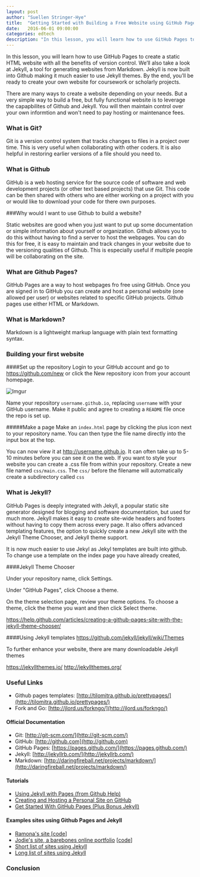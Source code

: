 ```yaml
---
layout: post
author: "Suellen Stringer-Hye"
title:  "Getting Started with Building a Free Website using GitHub Pages"
date:   2016-06-01 09:00:00
categories: edtech
description: "In this lesson, you will learn how to use GitHub Pages to create a static HTML website with all the benefits of version control. We’ll also take a look at Jekyll, a tool for generating websites from Markdown."
---
```

In this lesson, you will learn how to use GitHub Pages to create a static HTML website with all the benefits of version control. We’ll also take a look at Jekyll, a tool for generating websites from Markdown. Jekyll is now built into Github making it much easier to use Jekyll themes. By the end, you’ll be ready to create your own website for coursework or scholarly projects.




There are many ways to create a website depending on your needs. But a very simple way to build a free, but fully functional website is to leverage the capapbilites of Github and Jekyll. You will then maintain control over your own informtion and won't need to pay hosting or maintenance fees. 



### What is Git?

Git is a version control system that tracks changes to files in a project over time. This is very useful when collaborating with other coders. It is also helpful in restoring earlier versions of a file should you need to.





### What is Github




GitHub is a web hosting service for the source code of software and web development projects (or other text based projects) that use Git. This code can be then shared with others who are either working on a project with you or would like to download your code for there own purposes.

###Why would I want to use Github to build a website?

Static websites are good when you just want to put up some documentation or simple information about yourself or organization. Github  allows you to do this without having to find a server to host the webpages. You can do this for free, it is easy to maintain and track changes in your website due to the versioning qualities of Github. This is especially useful if multiple people will be collaborating on the site.


### What are Github Pages?

GitHub Pages are a way to host webpages fro free using GitHub. Once you are signed in to GitHub you can create and host a personal website (one allowed per user) or websites related to specific GitHub projects. Github pages use either HTML or Markdown.

### What is Markdown?

Markdown is a lightweight markup language with plain text formatting syntax.

### Building your first website

####Set up the repository
 Login to your GitHub account and go to <a href="https://github.com/new">https://github.com/new</a> or click the New repository icon from your account homepage.
 
  ![Imgur](http://imgur.com/a/UJTHm)

 Name your repository <code>username.github.io</code>, replacing <code>username</code> with your GitHub username. Make it  public and agree  to creating a <code>README</code> file once the repo is set up.

#####Make a page
Make an <code>index.html</code> page by clicking the plus icon next to your repository name. You can then type the file name directly into the input box at the top.</p>
You can now view it at <a href="#">http://username.github.io</a>. It can often take up to 5-10 minutes before you can see it on the web.
If you want to style your website you can create a .css file from within your repository.  Create a new file named <code>css/main.css</code>. The <code>css/</code> before the filename will automatically create a subdirectory called <code>css</code>

### What is Jekyll?
GitHub Pages is deeply integrated with Jekyll, a popular static site generator designed for blogging and software documentation, but used for much more. Jekyll makes it easy to create site-wide headers and footers without having to copy them across every page. It also offers advanced templating features, the option to quickly create a new Jekyll site with the Jekyll Theme Chooser, and Jekyll theme support.

It is now much easier to use Jekyl as Jekyl templates are built into github. To change use a template on the index page you have already created,

####Jekyll Theme Chooser

Under your repository name, click  Settings.

Under "GitHub Pages", click Choose a theme.

On the theme selection page, review your theme options. To choose a theme, click the theme you want and then click Select theme.

https://help.github.com/articles/creating-a-github-pages-site-with-the-jekyll-theme-chooser/

####Using Jekyll templates
https://github.com/jekyll/jekyll/wiki/Themes

To further enhance your website, there are many downloadable Jekyll themes

https://jekyllthemes.io/
http://jekyllthemes.org/



### Useful Links

* Github pages templates: [http://tilomitra.github.io/prettypages/](http://tilomitra.github.io/prettypages/)
* Fork and Go: [http://jlord.us/forkngo/](http://jlord.us/forkngo/)

#### Official Documentation
* Git: [http://git-scm.com/](http://git-scm.com/)
* GitHub: [http://github.com](http://github.com)
* GitHub Pages: [https://pages.github.com/](https://pages.github.com/)
* Jekyll: [http://jekyllrb.com/](http://jekyllrb.com/)
* Markdown: [http://daringfireball.net/projects/markdown/](http://daringfireball.net/projects/markdown/)

#### Tutorials
* [Using Jekyll with Pages (from Github Help)](https://help.github.com/articles/using-jekyll-with-pages/)
* [Creating and Hosting a Personal Site on GitHub](http://jmcglone.com/guides/github-pages/)
* [Get Started With GitHub Pages (Plus Bonus Jekyll)](http://24ways.org/2013/get-started-with-github-pages/)

#### Examples sites using  Github Pages and Jekyll
* [Ramona's site ](http://ramona2020.github.io/) [[code](https://github.com/ramona2020/ramona2020.github.io)]
* [Jodie's site, a barebones online portfolio](http://jodiegambill.com) [[code](https://github.com/jgambill/jgambill.github.io)]
* [Short list of sites using Jekyll](http://jekyllrb.com/docs/sites/)
* [Long list of sites using Jekyll](https://github.com/jekyll/jekyll/wiki/Sites)





### Conclusion
